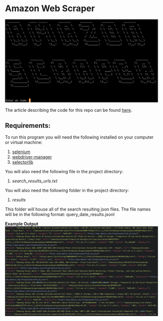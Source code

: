 # Amazon Web Scraper

![Screenshot](./images/program_screenshot.png)

The article describing the code for this repo can be found [here](https://medium.com/@brendanfrrs/scraping-amazon-results-with-selenium-and-python-547fc6be8bfa "Medium.com article.").

## Requirements:
To run this program you will need the following installed on your computer or virtual machine:

1. [selenium](https://selenium-python.readthedocs.io/installation.html)
2. [webdriver-manager](https://pypi.org/project/webdriver-manager/)
3. [selectorlib](https://pypi.org/project/selectorlib/)

You will also need the following file in the project directory:

1. *search_results_urls.txt*

You will also need the following folder in the project directory:

1. *results*

This folder will house all of the search resulting json files. The file names will be in the following format: query_date_results.jsonl

**Example Output**
![output](./images/amazon_output.png)